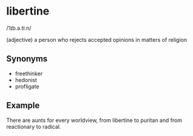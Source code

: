 # libertine

/ˈlɪb.ə.tiːn/

(adjective) a person who rejects accepted opinions in matters of religion

## Synonyms

+ freethinker
+ hedonist
+ profligate

## Example

There are aunts for every worldview, from libertine to puritan and from reactionary to radical.
